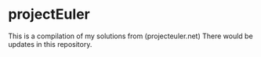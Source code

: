 # projectEuler
This is a compilation of my solutions from (projecteuler.net)
There would be updates in this repository.
